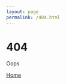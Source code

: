 ```yaml
---
layout: page
permalink: /404.html
---
```


# 404

Oops

<div class='mt3'>
  <a href='{{ site.baseurl }}/about' class='button button-blue button-big'>Home</a>
</div>
